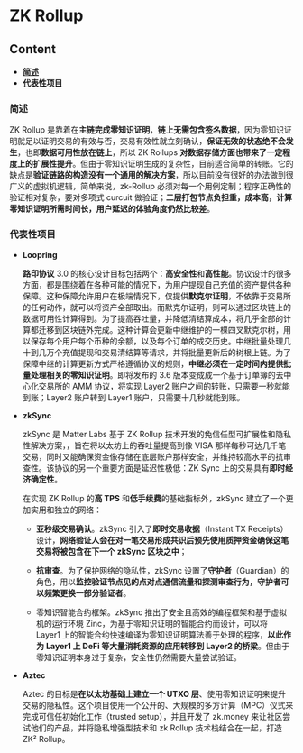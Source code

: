 # ZK Rollup

## Content

- [**简述**](#简述)
- [**代表性项目**](#代表性项目)

### 简述

ZK Rollup 是靠着在**主链完成零知识证明**，**链上无需包含签名数据**，因为零知识证明就足以证明交易的有效与否，交易有效性就立刻确认，**保证无效的状态绝不会发生**，也即**数据可用性放在链上**，所以 ZK Rollups **对数据存储方面也带来了一定程度上的扩展性提升**。但由于零知识证明生成的复杂性，目前适合简单的转账。它的缺点是**验证链路的构造没有一个通用的解决方案**，所以目前没有很好的办法做到很广义的虚拟机逻辑，简单来说，zk-Rollup 必须对每一个用例定制；程序正确性的验证相对复杂，要对多项式 curcuit 做验证；**二层打包节点负担重，成本高，计算零知识证明所需时间长，用户延迟的体验角度仍然比较差**。

### 代表性项目

- **Loopring**

  **路印协议** 3.0 的核心设计目标包括两个：**高安全性**和**高性能**。协议设计的很多方面，都是围绕着在各种可能的情况下，为用户提现自己充值的资产提供各种保障。这种保障允许用户在极端情况下，仅提供**默克尔证明**，不依靠于交易所的任何动作，就可以将资产全部取出。而默克尔证明，则可以通过区块链上的数据可用性计算得到。为了提高吞吐量，并降低清结算成本，将几乎全部的计算都迁移到区块链外完成。这种计算会更新中继维护的一棵四叉默克尔树，用以保存每个用户每个币种的余额，以及每个订单的成交历史。中继批量处理几十到几万个充值提现和交易清结算等请求，并将批量更新后的树根上链。为了保障中继的计算更新方式严格遵循协议的规则，**中继必须在一定时间内提供批量处理相关的零知识证明**。即将发布的 3.6 版本变成成一个基于订单簿的去中心化交易所的 AMM 协议，将实现 Layer2 账户之间的转账，只需要一秒就能到账；Layer2 账户转到 Layer1 账户，只需要十几秒就能到账。

- **zkSync** 

  zkSync 是 Matter Labs 基于 ZK Rollup 技术开发的免信任型可扩展性和隐私性解决方案，，旨在将以太坊上的吞吐量提高到像 VISA 那样每秒可达几千笔交易，同时又能确保资金像存储在底层账户那样安全，并维持较高水平的抗审查性。该协议的另一个重要方面是延迟性极低：ZK Sync 上的交易具有**即时经济确定性**。

  在实现 ZK Rollup 的**高 TPS** 和**低手续费**的基础指标外，zkSync 建立了一个更加实用和独立的网络：

  - **亚秒级交易确认**。zkSync 引入了**即时交易收据**（Instant TX Receipts）设计，**网络验证人会在对一笔交易形成共识后预先使用质押资金确保这笔交易将被包含在下一个 zkSync 区块之中**；

  - **抗审查**。为了保护网络的隐私性，zkSync 设置了**守护者**（Guardian）的角色，用以**监控验证节点见的点对点通信流量和探测审查行为，守护者可以频繁更换一部分验证者**。

  - 零知识智能合约框架。zkSync 推出了安全且高效的编程框架和基于虚拟机的运行环境 Zinc，为基于零知识证明的智能合约而设计，可以将 Layer1 上的智能合约快速编译为零知识证明算法善于处理的程序，**以此作为 Layer1 上 DeFi 等大量消耗资源的应用转移到 Layer2 的桥梁**。但由于零知识证明本身过于复杂，安全性仍然需要大量尝试验证。

- **Aztec** 

  Aztec 的目标是**在以太坊基础上建立一个 UTXO 层**、使用零知识证明来提升交易的隐私性。这个项目使用一个公开的、大规模的多方计算（MPC）仪式来完成可信任初始化工作（trusted setup），并且开发了 zk.money 来让社区尝试他们的产品，并将隐私增强型技术和 zk Rollup 技术栈结合在一起，打造 ZK² Rollup。

  

  